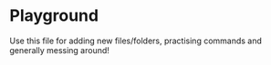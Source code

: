 # Playground
Use this file for adding new files/folders, practising commands and generally messing around!
